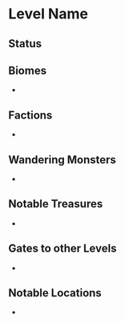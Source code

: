# Level Name
## Status

## Biomes
- 
  
## Factions
- 

## Wandering Monsters
- 

## Notable Treasures
- 

## Gates to other Levels
- 

## Notable Locations
-
